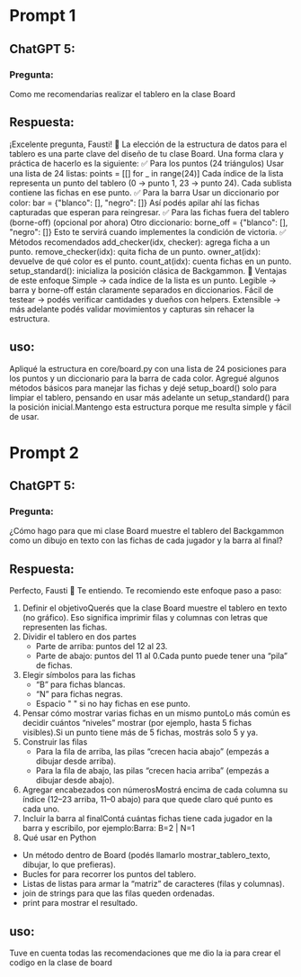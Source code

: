 # Prompt 1

## ChatGPT 5:

### Pregunta: 
Como me recomendarias realizar el tablero en la clase Board 

## Respuesta:
¡Excelente pregunta, Fausti! 🙌 La elección de la estructura de datos para el tablero es una parte clave del diseño de tu clase Board.
Una forma clara y práctica de hacerlo es la siguiente:
✅ Para los puntos (24 triángulos)
Usar una lista de 24 listas:
points = [[] for _ in range(24)]
Cada índice de la lista representa un punto del tablero (0 → punto 1, 23 → punto 24).
Cada sublista contiene las fichas en ese punto.
✅ Para la barra
Usar un diccionario por color:
bar = {"blanco": [], "negro": []}
Así podés apilar ahí las fichas capturadas que esperan para reingresar.
✅ Para las fichas fuera del tablero (borne-off) (opcional por ahora)
Otro diccionario:
borne_off = {"blanco": [], "negro": []}
Esto te servirá cuando implementes la condición de victoria.
✅ Métodos recomendados
add_checker(idx, checker): agrega ficha a un punto.
remove_checker(idx): quita ficha de un punto.
owner_at(idx): devuelve de qué color es el punto.
count_at(idx): cuenta fichas en un punto.
setup_standard(): inicializa la posición clásica de Backgammon.
🚀 Ventajas de este enfoque
Simple → cada índice de la lista es un punto.
Legible → barra y borne-off están claramente separados en diccionarios.
Fácil de testear → podés verificar cantidades y dueños con helpers.
Extensible → más adelante podés validar movimientos y capturas sin rehacer la estructura. 

## uso:
Apliqué la estructura en core/board.py con una lista de 24 posiciones para los puntos y un diccionario para la barra de cada color. Agregué algunos métodos básicos para manejar las fichas y dejé setup_board() solo para limpiar el tablero, pensando en usar más adelante un setup_standard() para la posición inicial.Mantengo esta estructura porque me resulta simple y fácil de usar.  


# Prompt 2

## ChatGPT 5:

### Pregunta: 

¿Cómo hago para que mi clase Board muestre el tablero del Backgammon como un dibujo en texto con las fichas de cada jugador y la barra al final?

## Respuesta:
Perfecto, Fausti 🙌 Te entiendo. Te recomiendo este enfoque paso a paso:

1. Definir el objetivoQuerés que la clase Board muestre el tablero en texto (no gráfico). Eso significa imprimir filas y columnas con letras que representen las fichas.
2. Dividir el tablero en dos partes
    * Parte de arriba: puntos del 12 al 23.
    * Parte de abajo: puntos del 11 al 0.Cada punto puede tener una “pila” de fichas.
3. Elegir símbolos para las fichas
    * “B” para fichas blancas.
    * “N” para fichas negras.
    * Espacio " " si no hay fichas en ese punto.
4. Pensar cómo mostrar varias fichas en un mismo puntoLo más común es decidir cuántos “niveles” mostrar (por ejemplo, hasta 5 fichas visibles).Si un punto tiene más de 5 fichas, mostrás solo 5 y ya.
5. Construir las filas
    * Para la fila de arriba, las pilas “crecen hacia abajo” (empezás a dibujar desde arriba).
    * Para la fila de abajo, las pilas “crecen hacia arriba” (empezás a dibujar desde abajo).
6. Agregar encabezados con númerosMostrá encima de cada columna su índice (12–23 arriba, 11–0 abajo) para que quede claro qué punto es cada uno.
7. Incluir la barra al finalContá cuántas fichas tiene cada jugador en la barra y escribilo, por ejemplo:Barra: B=2 | N=1
8.  Qué usar en Python
* Un método dentro de Board (podés llamarlo mostrar_tablero_texto, dibujar, lo que prefieras).
* Bucles for para recorrer los puntos del tablero.
* Listas de listas para armar la “matriz” de caracteres (filas y columnas).
* join de strings para que las filas queden ordenadas.
* print para mostrar el resultado.

## uso:
Tuve en cuenta todas las recomendaciones que me dio la ia para crear el codigo en la clase de board
